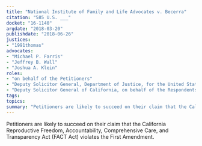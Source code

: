 ```yaml
---
title: "National Institute of Family and Life Advocates v. Becerra"
citation: "585 U.S. ___"
docket: "16-1140"
argdate: "2018-03-20"
publishdate: "2018-06-26"
justices:
- "1991thomas"
advocates:
- "Michael P. Farris"
- "Jeffrey B. Wall"
- "Joshua A. Klein"
roles:
- "on behalf of the Petitioners"
- "Deputy Solicitor General, Department of Justice, for the United States, as amicus curiae, supporting neither party"
- "Deputy Solicitor General of California, on behalf of the Respondents"
tags:
topics:
summary: "Petitioners are likely to succeed on their claim that the California Reproductive Freedom, Accountability, Comprehensive Care, and Transparency Act (FACT Act) violates the First Amendment."
---
```

Petitioners are likely to succeed on their claim that the California Reproductive Freedom, Accountability, Comprehensive Care, and Transparency Act (FACT Act) violates the First Amendment.

